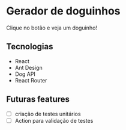 # Gerador de doguinhos

Clique no botão e veja um doguinho!

## Tecnologias

- React
- Ant Design
- Dog API
- React Router


## Futuras features
- [ ] criação de testes unitários
- [ ] Action para validação de testes

